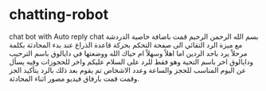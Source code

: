 # chatting-robot
chat bot with Auto reply chat
بسم الله الرحمن الرحيم
قمت باضافة خاصية الدردشة مع ميزة الرد التقائي الى صفحة التحكم بحركة قاعدة الذراع
عند بدء المحادثة بكلمة مرحلاً يرد باحد الردين اما اهلاً وسهلاً ام حياك الله ووضعتها في دايالوق باسم الترحيب
ودايالوق اخر باسم التحية وهو فقط للرد على السلام عليكم
واخر للحجوزات وفيه يسأل عن اليوم المناسب للحجز والساعة وعدد الاشخاص تم يقوم بعد ذلك بالرد يتأكيد الجز وقمت قمت بارفاق فيديو مصور اثناء المحادثة.
